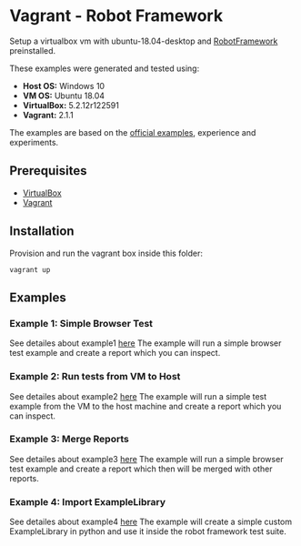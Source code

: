 # Vagrant - Robot Framework

Setup a virtualbox vm with ubuntu-18.04-desktop and [RobotFramework](http://robotframework.org/) preinstalled.

These examples were generated and tested using:
* **Host OS:** Windows 10
* **VM OS:** Ubuntu 18.04
* **VirtualBox:** 5.2.12r122591
* **Vagrant:** 2.1.1

The examples are based on the [official examples](http://robotframework.org/#examples), experience and experiments.

## Prerequisites
* [VirtualBox](https://www.virtualbox.org/)
* [Vagrant](https://www.vagrantup.com/)

## Installation
Provision and run the vagrant box inside this folder:

```
vagrant up
```

## Examples

### Example 1: Simple Browser Test
See detailes about example1 [here](examples/example1/example1.md)
The example will run a simple browser test example and create a report which you can inspect.

### Example 2: Run tests from VM to Host
See detailes about example2 [here](examples/example2/example2.md)
The example will run a simple test example from the VM to the host machine and create a report which you can inspect.

### Example 3: Merge Reports
See detailes about example3 [here](examples/example3/example3.md)
The example will run a simple browser test example and create a report which then will be merged with other reports.

### Example 4: Import ExampleLibrary
See detailes about example4 [here](examples/example4/example4.md)
The example will create a simple custom ExampleLibrary in python and use it inside the robot framework test suite.
